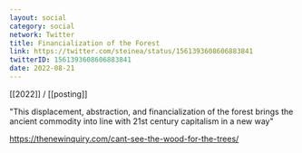 ```yaml
---
layout: social
category: social
network: Twitter
title: Financialization of the Forest
link: https://twitter.com/steinea/status/1561393608606883841
twitterID: 1561393608606883841
date: 2022-08-21
---
```


[[2022]] / [[posting]]

"This displacement, abstraction, and financialization of the forest brings the ancient commodity into line with 21st century capitalism in a new way"

<https://thenewinquiry.com/cant-see-the-wood-for-the-trees/>
